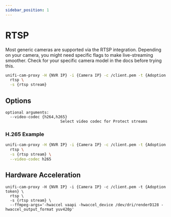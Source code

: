 ```yaml
---
sidebar_position: 1
---
```


# RTSP

Most generic cameras are supported via the RTSP integration.
Depending on your camera, you might need specific flags to make live-streaming smoother.
Check for your specific camera model in the docs before trying this.

```sh
unifi-cam-proxy -H {NVR IP} -i {Camera IP} -c /client.pem -t {Adoption token} \
  rtsp \
  -s {rtsp stream}
```

## Options

```text
optional arguments:
  --video-codec {h264,h265}
                        Select video codec for Protect streams
```

### H.265 Example

```sh
unifi-cam-proxy -H {NVR IP} -i {Camera IP} -c /client.pem -t {Adoption token} \
  rtsp \
  -s {rtsp stream} \
  --video-codec h265
```

## Hardware Acceleration

```sg
unifi-cam-proxy -H {NVR IP} -i {Camera IP} -c /client.pem -t {Adoption token} \
  rtsp \
  -s {rtsp stream} \
  --ffmpeg-args='-hwaccel vaapi -hwaccel_device /dev/dri/renderD128 -hwaccel_output_format yuv420p'
```
